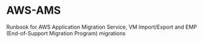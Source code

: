 # AWS-AMS
Runbook for AWS Application Migration Service, VM Import/Export and EMP (End-of-Support Migration Program) migrations
